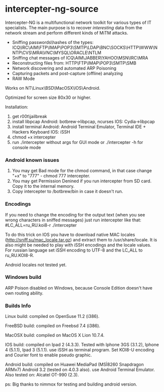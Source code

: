 # intercepter-ng-source
 Intercepter-NG is a multifunctional network toolkit for various types of IT specialists. The main purpose is to recover *interesting* data from the network stream and perform different kinds of MiTM attacks. 

 + Sniffing passwords\hashes of the types:
   ICQ\IRC\AIM\FTP\IMAP\POP3\SMTP\LDAP\BNC\SOCKS\HTTP\WWW\NNTP\CVS\MRA\VNC\MYSQL\ORACLE\NTLM
 + Sniffing chat messages of ICQ\AIM\JABBER\YAHOO\MSN\IRC\MRA
 + Reconstructing files from: 
   HTTP\FTP\IMAP\POP3\SMTP\SMB
 + Network discovering and automated ARP Poisoning
 + Capturing packets and post-capture (offline) analyzing
 + RAW Mode

Works on NT\Linux\BSD\MacOSX\IOS\Android.

Optimized for screen size 80x30 or higher.

Installation:
1. get r00t\jailbreak
2. install libpcap
 Android: botbrew->libpcap, ncurses
 IOS: Cydia->libpcap
3. install terminal
 Android: Android Terminal Emulator, Terminal IDE + Hackers Keyboard
 IOS: iSSH
4. chmod +x intercepter
5. run ./intercepter without args for GUI mode or ./intercepter -h for console mode
 

### Android known issues ###

1. You may get Bad mode for the chmod command, in that case change "+x" to "777" - chmod 777 intercepter.
2. You may get Permission Denined if you run intercepter from SD card. Copy it to the internal memory.
3. Copy intercepter to /botbrew/bin in case it doesn't run.

### Encodings ###
If you need to change the encoding for the output text (when you see wrong characters in sniffed messages)
just run intercepter like that: #LC_ALL=ru_RU.koi8-r ./intercepter

To do this trick on IOS you have to download native MAC locales (http://sniff.su/mac_locale.tar.gz) and extract them
to /usr/share/locale. It is also might be needed to play with iSSH encodings and the locale values.
For russian language set iSSH encoding to UTF-8 and the LC_ALL to ru_RU.KOI8-R.

Android locales not tested yet.

### Windows build ###

ARP Poison disabled on Windows, because Console Edition doesn't have own routing ability.


### Builds Info ###

Linux build:
compiled on OpenSuse 11.2 (i386).

FreeBSD build:
compiled on Freebsd 7.4 (i386).

MacOSX build:
compiled on MacOS X Lion 10.7.4.

IOS build:
compiled on Ipad 2 (4.3.3). Tested with Iphone 3GS (3.1.2), Iphone 4 (5.1.1), Ipad 3 (5.1.1).
use iSSH as terminal program. Set KOI8-U encoding and Courier font to enable pseudo graphic.

Android build:
compiled on Huawei MediaPad (MSÌ8260 Snapdragon ARMv7) Android 3.2 (tested on 4.0.3 also).
use Android Terminal Emulator.
Also tested on: Alcatel OT-990 (2.3).

ps: Big thanks to nimmox for testing and building android version.
